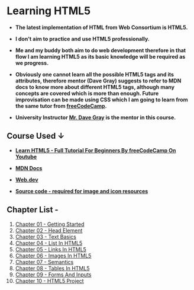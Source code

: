 # Learning HTML5

- **The latest implementation of HTML from Web Consortium is HTML5.**

- **I don't aim to practice and use HTML5 professionally.**

- **Me and my buddy both aim to do web development therefore in that flow I am learning HTML5 as its basic knowledge will be required as we progress.**

- **Obviously one cannot learn all the possible HTML5 tags and its attributes, therefore mentor (Dave Gray) suggests to refer to MDN docs to know more about different HTML5 tags, although many concepts are covered which is more than enough. Future improvisation can be made using CSS which I am going to learn from the same tutor from [freeCodeCamp](https://freecodecamp.org/).**

- **University Instructor [Mr. Dave Gray](https://github.com/gitdagray) is the mentor in this course.**

## Course Used &darr;

- **[Learn HTML5 - Full Tutorial For Beginners By freeCodeCamp On Youtube](https://youtu.be/kUMe1FH4CHE)**

- **[MDN Docs](https://developer.mozilla.org/en-US/docs/Learn_web_development/Core/Structuring_content)**

- **[Web.dev](https://web.dev)**

- **[Source code - required for image and icon resources](https://github.com/gitdagray/html_course)**

## Chapter List -

1. [Chapter 01 - Getting Started](https://github.com/thisisRounakSingh/Learn-HTML/tree/HTML-Project/lesson_01/)
2. [Chapter 02 - Head Element](https://github.com/thisisRounakSingh/Learn-HTML/tree/HTML-Project/lesson_02/)
3. [Chapter 03 - Text Basics](https://github.com/thisisRounakSingh/Learn-HTML/tree/HTML-Project/lesson_03/)
4. [Chapter 04 - List In HTML5](https://github.com/thisisRounakSingh/Learn-HTML/tree/HTML-Project/lesson_04/)
5. [Chapter 05 - Links In HTML5](https://github.com/thisisRounakSingh/Learn-HTML/tree/HTML-Project/lesson_05/)
6. [Chapter 06 - Images In HTML5](https://github.com/thisisRounakSingh/Learn-HTML/tree/HTML-Project/lesson_06/)
7. [Chapter 07 - Semantics](https://github.com/thisisRounakSingh/Learn-HTML/tree/HTML-Project/lesson_07/)
8. [Chapter 08 - Tables In HTML5](https://github.com/thisisRounakSingh/Learn-HTML/tree/HTML-Project/lesson-08/)
9. [Chapter 09 - Forms And Inputs](https://github.com/thisisRounakSingh/Learn-HTML/tree/HTML-Project/lesson-09/)
10. [Chapter 10 - HTML5 Project](https://github.com/thisisRounakSingh/Learn-HTML/tree/HTML-Project/HTML_Project/)
